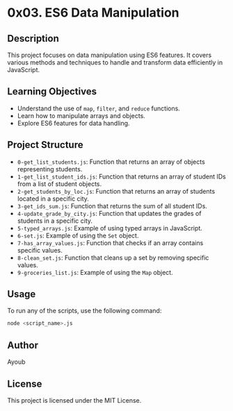 # 0x03. ES6 Data Manipulation

## Description
This project focuses on data manipulation using ES6 features. It covers various methods and techniques to handle and transform data efficiently in JavaScript.

## Learning Objectives
- Understand the use of `map`, `filter`, and `reduce` functions.
- Learn how to manipulate arrays and objects.
- Explore ES6 features for data handling.

## Project Structure
- `0-get_list_students.js`: Function that returns an array of objects representing students.
- `1-get_list_student_ids.js`: Function that returns an array of student IDs from a list of student objects.
- `2-get_students_by_loc.js`: Function that returns an array of students located in a specific city.
- `3-get_ids_sum.js`: Function that returns the sum of all student IDs.
- `4-update_grade_by_city.js`: Function that updates the grades of students in a specific city.
- `5-typed_arrays.js`: Example of using typed arrays in JavaScript.
- `6-set.js`: Example of using the `Set` object.
- `7-has_array_values.js`: Function that checks if an array contains specific values.
- `8-clean_set.js`: Function that cleans up a set by removing specific values.
- `9-groceries_list.js`: Example of using the `Map` object.

## Usage
To run any of the scripts, use the following command:
```bash
node <script_name>.js
```

## Author
Ayoub

## License
This project is licensed under the MIT License.
